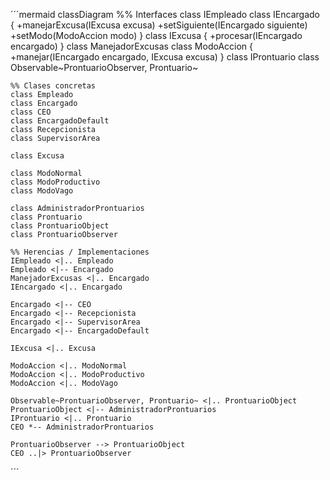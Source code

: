 ´´´mermaid
classDiagram
    %% Interfaces
    class IEmpleado
    class IEncargado {
        +manejarExcusa(IExcusa excusa)
        +setSiguiente(IEncargado siguiente)
        +setModo(ModoAccion modo)
    }
    class IExcusa {
        +procesar(IEncargado encargado)
    }
    class ManejadorExcusas
    class ModoAccion {
        +manejar(IEncargado encargado, IExcusa excusa)
    }
    class IProntuario
    class Observable~ProntuarioObserver, Prontuario~

    %% Clases concretas
    class Empleado
    class Encargado
    class CEO
    class EncargadoDefault
    class Recepcionista
    class SupervisorArea

    class Excusa

    class ModoNormal
    class ModoProductivo
    class ModoVago

    class AdministradorProntuarios
    class Prontuario
    class ProntuarioObject
    class ProntuarioObserver

    %% Herencias / Implementaciones
    IEmpleado <|.. Empleado
    Empleado <|-- Encargado
    ManejadorExcusas <|.. Encargado
    IEncargado <|.. Encargado

    Encargado <|-- CEO
    Encargado <|-- Recepcionista
    Encargado <|-- SupervisorArea
    Encargado <|-- EncargadoDefault

    IExcusa <|.. Excusa

    ModoAccion <|.. ModoNormal
    ModoAccion <|.. ModoProductivo
    ModoAccion <|.. ModoVago

    Observable~ProntuarioObserver, Prontuario~ <|.. ProntuarioObject
    ProntuarioObject <|-- AdministradorProntuarios
    IProntuario <|.. Prontuario
    CEO *-- AdministradorProntuarios

    ProntuarioObserver --> ProntuarioObject
    CEO ..|> ProntuarioObserver
´´´